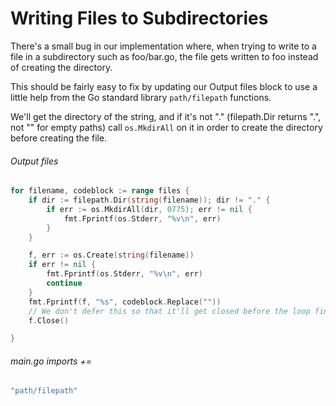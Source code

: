 # Writing Files to Subdirectories

There's a small bug in our implementation where, when trying to write to a
file in a subdirectory such as foo/bar.go, the file gets written to foo instead
of creating the directory.

This should be fairly easy to fix by updating our Output files block to use
a little help from the Go standard library `path/filepath` functions.

We'll get the directory of the string, and if it's not "." (filepath.Dir
returns ".", not "" for empty paths) call `os.MkdirAll` on it in order to create
the directory before creating the file.

###### Output files
```go
for filename, codeblock := range files {
	if dir := filepath.Dir(string(filename)); dir != "." {
		if err := os.MkdirAll(dir, 0775); err != nil {
			fmt.Fprintf(os.Stderr, "%v\n", err)
		}
	}

	f, err := os.Create(string(filename))
	if err != nil {
		fmt.Fprintf(os.Stderr, "%v\n", err)
		continue
	}
	fmt.Fprintf(f, "%s", codeblock.Replace(""))
	// We don't defer this so that it'll get closed before the loop finishes.
	f.Close() 

}
```

###### main.go imports +=
```go
"path/filepath"
```


